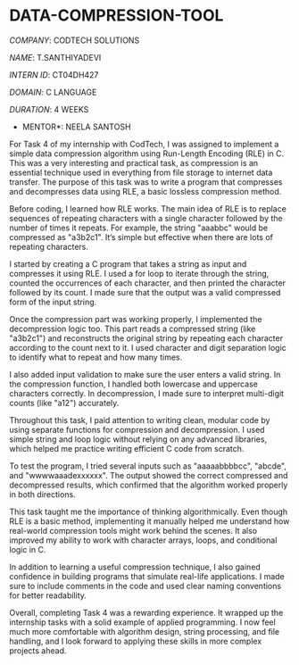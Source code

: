 # DATA-COMPRESSION-TOOL                     

*COMPANY*: CODTECH SOLUTIONS

*NAME*: T.SANTHIYADEVI

*INTERN ID*: CT04DH427

*DOMAIN*: C LANGUAGE

*DURATION*: 4 WEEKS

* MENTOR*: NEELA SANTOSH

For Task 4 of my internship with CodTech, I was assigned to implement a simple data compression algorithm using Run-Length Encoding (RLE) in C. This was a very interesting and practical task, as compression is an essential technique used in everything from file storage to internet data transfer. The purpose of this task was to write a program that compresses and decompresses data using RLE, a basic lossless compression method.

Before coding, I learned how RLE works. The main idea of RLE is to replace sequences of repeating characters with a single character followed by the number of times it repeats. For example, the string "aaabbc" would be compressed as "a3b2c1". It’s simple but effective when there are lots of repeating characters.

I started by creating a C program that takes a string as input and compresses it using RLE. I used a for loop to iterate through the string, counted the occurrences of each character, and then printed the character followed by its count. I made sure that the output was a valid compressed form of the input string.

Once the compression part was working properly, I implemented the decompression logic too. This part reads a compressed string (like "a3b2c1") and reconstructs the original string by repeating each character according to the count next to it. I used character and digit separation logic to identify what to repeat and how many times.

I also added input validation to make sure the user enters a valid string. In the compression function, I handled both lowercase and uppercase characters correctly. In decompression, I made sure to interpret multi-digit counts (like "a12") accurately.

Throughout this task, I paid attention to writing clean, modular code by using separate functions for compression and decompression. I used simple string and loop logic without relying on any advanced libraries, which helped me practice writing efficient C code from scratch.

To test the program, I tried several inputs such as "aaaaabbbbcc", "abcde", and "wwwwaaadexxxxxx". The output showed the correct compressed and decompressed results, which confirmed that the algorithm worked properly in both directions.

This task taught me the importance of thinking algorithmically. Even though RLE is a basic method, implementing it manually helped me understand how real-world compression tools might work behind the scenes. It also improved my ability to work with character arrays, loops, and conditional logic in C.

In addition to learning a useful compression technique, I also gained confidence in building programs that simulate real-life applications. I made sure to include comments in the code and used clear naming conventions for better readability.

Overall, completing Task 4 was a rewarding experience. It wrapped up the internship tasks with a solid example of applied programming. I now feel much more comfortable with algorithm design, string processing, and file handling, and I look forward to applying these skills in more complex projects ahead.
